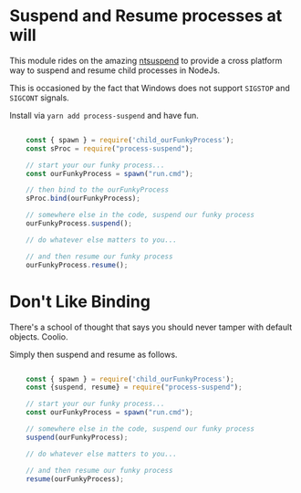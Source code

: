 # Suspend and Resume processes at will

This module rides on the amazing [ntsuspend]() to provide a cross platform way to suspend and resume child processes in NodeJs.

This is occasioned by the fact that Windows does not support ```SIGSTOP``` and ```SIGCONT``` signals.

Install via ```yarn add process-suspend``` and have fun.


```javascript

    const { spawn } = require('child_ourFunkyProcess');
    const sProc = require("process-suspend");

    // start your our funky process...
    const ourFunkyProcess = spawn("run.cmd");

    // then bind to the ourFunkyProcess
    sProc.bind(ourFunkyProcess);

    // somewhere else in the code, suspend our funky process
    ourFunkyProcess.suspend();

    // do whatever else matters to you...

    // and then resume our funky process
    ourFunkyProcess.resume();


```


# Don't Like Binding
There's a school of thought that says you should never tamper with default objects. Coolio. 

Simply then suspend and resume as follows.

```javascript

    const { spawn } = require('child_ourFunkyProcess');
    const {suspend, resume} = require("process-suspend");

    // start your our funky process...
    const ourFunkyProcess = spawn("run.cmd");

    // somewhere else in the code, suspend our funky process
    suspend(ourFunkyProcess);

    // do whatever else matters to you...

    // and then resume our funky process
    resume(ourFunkyProcess);

```

